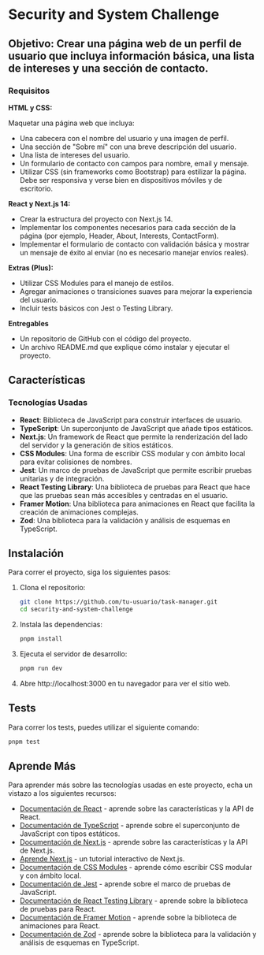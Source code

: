 # Security and System Challenge

## Objetivo: Crear una página web de un perfil de usuario que incluya información básica, una lista de intereses y una sección de contacto.

### Requisitos

**HTML y CSS:**

Maquetar una página web que incluya:

- Una cabecera con el nombre del usuario y una imagen de perfil.
- Una sección de "Sobre mí" con una breve descripción del usuario.
- Una lista de intereses del usuario.
- Un formulario de contacto con campos para nombre, email y mensaje.
- Utilizar CSS (sin frameworks como Bootstrap) para estilizar la página. Debe ser responsiva y verse bien en dispositivos móviles y de escritorio.

**React y Next.js 14:**

- Crear la estructura del proyecto con Next.js 14.
- Implementar los componentes necesarios para cada sección de la página (por ejemplo, Header, About, Interests, ContactForm).
- Implementar el formulario de contacto con validación básica y mostrar un mensaje de éxito al enviar (no es necesario manejar envíos reales).

**Extras (Plus):**

- Utilizar CSS Modules para el manejo de estilos.
- Agregar animaciones o transiciones suaves para mejorar la experiencia del usuario.
- Incluir tests básicos con Jest o Testing Library.

**Entregables**

- Un repositorio de GitHub con el código del proyecto.
- Un archivo README.md que explique cómo instalar y ejecutar el proyecto.

## Características

### Tecnologías Usadas

- **React**: Biblioteca de JavaScript para construir interfaces de usuario.
- **TypeScript**: Un superconjunto de JavaScript que añade tipos estáticos.
- **Next.js**: Un framework de React que permite la renderización del lado del servidor y la generación de sitios estáticos.
- **CSS Modules**: Una forma de escribir CSS modular y con ámbito local para evitar colisiones de nombres.
- **Jest**: Un marco de pruebas de JavaScript que permite escribir pruebas unitarias y de integración.
- **React Testing Library**: Una biblioteca de pruebas para React que hace que las pruebas sean más accesibles y centradas en el usuario.
- **Framer Motion**: Una biblioteca para animaciones en React que facilita la creación de animaciones complejas.
- **Zod**: Una biblioteca para la validación y análisis de esquemas en TypeScript.

## Instalación

Para correr el proyecto, siga los siguientes pasos:

1. Clona el repositorio:

   ```sh
   git clone https://github.com/tu-usuario/task-manager.git
   cd security-and-system-challenge
   ```

2. Instala las dependencias:

   ```sh
   pnpm install
   ```

3. Ejecuta el servidor de desarrollo:

   ```bash
   pnpm run dev
   ```

4. Abre http://localhost:3000 en tu navegador para ver el sitio web.

## Tests

Para correr los tests, puedes utilizar el siguiente comando:

```bash
pnpm test
```

## Aprende Más

Para aprender más sobre las tecnologías usadas en este proyecto, echa un vistazo a los siguientes recursos:

- [Documentación de React](https://reactjs.org/docs/getting-started.html) - aprende sobre las características y la API de React.
- [Documentación de TypeScript](https://www.typescriptlang.org/docs/) - aprende sobre el superconjunto de JavaScript con tipos estáticos.
- [Documentación de Next.js](https://nextjs.org/docs) - aprende sobre las características y la API de Next.js.
- [Aprende Next.js](https://nextjs.org/learn) - un tutorial interactivo de Next.js.
- [Documentación de CSS Modules](https://github.com/css-modules/css-modules) - aprende cómo escribir CSS modular y con ámbito local.
- [Documentación de Jest](https://jestjs.io/docs/en/getting-started) - aprende sobre el marco de pruebas de JavaScript.
- [Documentación de React Testing Library](https://testing-library.com/docs/react-testing-library/intro/) - aprende sobre la biblioteca de pruebas para React.
- [Documentación de Framer Motion](https://www.framer.com/motion/) - aprende sobre la biblioteca de animaciones para React.
- [Documentación de Zod](https://zod.dev/) - aprende sobre la biblioteca para la validación y análisis de esquemas en TypeScript.
